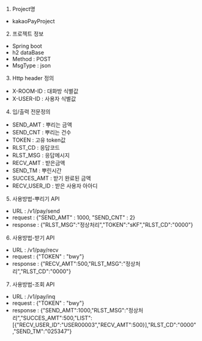 1. Project명
 - kakaoPayProject
 
2. 프로젝트 정보
 - Spring boot
 - h2 dataBase
 - Method : POST
 - MsgType : json
 
3. Http header 정의
 - X-ROOM-ID : 대화방 식별값
 - X-USER-ID : 사용자 식별값

4. 입/출력 전문정의
 - SEND_AMT : 뿌리는 금액
 - SEND_CNT : 뿌리는 건수
 - TOKEN : 고유 token값
 - RLST_CD : 응답코드
 - RLST_MSG : 응답메시지
 - RECV_AMT : 받은금액
 - SEND_TM : 뿌린시간
 - SUCCES_AMT : 받기 완료된 금액
 - RECV_USER_ID : 받은 사용자 아아디

5. 사용방법-뿌리기 API
 - URL : /v1/pay/send
 - request  : {"SEND_AMT" : 1000, "SEND_CNT" : 2} 
 - response : {"RLST_MSG":"정상처리","TOKEN":"sKF","RLST_CD":"0000"}

6. 사용방법-받기 API
  - URL : /v1/pay/recv
  - request  : {"TOKEN" : "bwy"}
  - response : {"RECV_AMT":500,"RLST_MSG":"정상처리","RLST_CD":"0000"}

7. 사용방법-조회 API
  - URL : /v1/pay/inq
  - request  : {"TOKEN" : "bwy"}
  - response : {"SEND_AMT":1000,"RLST_MSG":"정상처리","SUCCES_AMT":500,"LIST":[{"RECV_USER_ID":"USER00003","RECV_AMT":500}],"RLST_CD":"0000","SEND_TM":"025347"}

